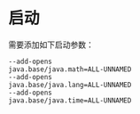 
# 启动

需要添加如下启动参数：

```agsl
--add-opens
java.base/java.math=ALL-UNNAMED
--add-opens
java.base/java.lang=ALL-UNNAMED
--add-opens
java.base/java.time=ALL-UNNAMED
```

